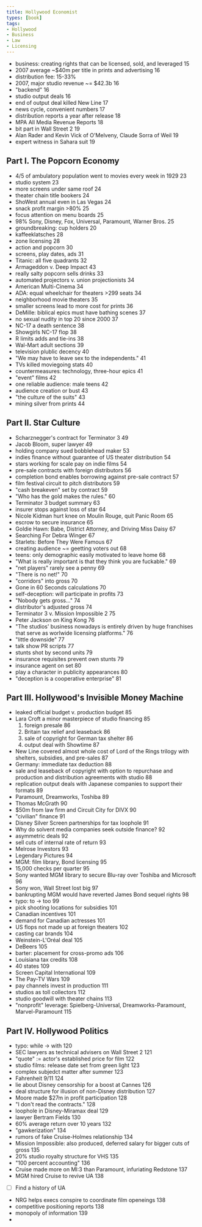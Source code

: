 ```yaml
---
title: Hollywood Economist
types: [book]
tags:
- Hollywood
- Business
- Law
- Licensing
---
```


- business: creating rights that can be licensed, sold, and leveraged 15
- 2007 average ~$40m per title in prints and advertising 16
- distribution fee: 15-33%
- 2007, major studio revenue ~= $42.3b 16
- "backend" 16
- studio output deals 16
- end of output deal killed New Line 17
- news cycle, convenient numbers 17
- distribution reports a year after release 18
- MPA All Media Revenue Reports 18
- bit part in Wall Street 2 19
- Alan Rader and Kevin Vick of O'Melveny, Claude Sorra of Weil 19
- expert witness in Sahara suit 19

## Part I. The Popcorn Economy
- 4/5 of ambulatory population went to movies every week in 1929 23
- studio system 23
- more screens under same roof 24
- theater chain title bookers 24
- ShoWest annual even in Las Vegas 24
- snack profit margin >80% 25
- focus attention on menu boards 25
- 98% Sony, Disney, Fox, Universal, Paramount, Warner Bros. 25
- groundbreaking: cup holders 20
- kaffeeklatsches 28
- zone licensing 28
- action and popcorn 30
- screens, play dates, ads 31
- Titanic: all five quadrants 32
- Armageddon v. Deep Impact 43
- really salty popcorn sells drinks 33
- automated projectors v. union projectionists 34
- American Multi-Cinema 34
- ADA: equal wheelchair for theaters >299 seats 34
- neighborhood movie theaters 35
- smaller screens lead to more cost for prints 36
- DeMille: biblical epics must have bathing scenes 37
- no sexual nudity in top 20 since 2000 37
- NC-17 a death sentence 38
- Showgirls NC-17 flop 38
- R limits adds and tie-ins 38
- Wal-Mart adult sections 39
- television plublic decency 40
- "We may have to leave sex to the independents." 41
- TVs killed moviegoing stats 40
- countermeasures: technology, three-hour epics 41
- "event" films 42
- one reliable audience: male teens 42
- audience creation or bust 43
- "the culture of the suits" 43
- mining silver from prints 44

## Part II. Star Culture
- Scharznegger's contract for Terminator 3 49
- Jacob Bloom, super lawyer 49
- holding company sued bobblehead maker 53
- indies finance without guarantee of US theater distribution 54
- stars working for scale pay on indie films 54
- pre-sale contracts with foreign distributors 56
- completion bond enables borrowing against pre-sale contract 57
- film festival circuit to pitch distributors 59
- "cash breakeven" set by contract 59
- "Who has the gold makes the rules." 60
- Terminator 3 budget summary 63
- insurer stops against loss of star 64
- Nicole Kidman hurt knee on Moulin Rouge, quit Panic Room 65
- escrow to secure insurance 65
- Goldie Hawn: Babe, District Attorney, and Driving Miss Daisy 67
- Searching For Debra Winger 67
- Starlets: Before They Were Famous 67
- creating audience ~= geetting voters out 68
- teens: only demographic easily motivated to leave home 68
- "What is really important is that they think you are fuckable." 69
- "net players" rarely see a penny 69
- "There is no net!" 70
- "corridors" into gross 70
- Gone in 60 Seconds calculations 70
- self-deception: will participate in profits 73
- "Nobody gets gross..." 74
- distributor's adjusted gross 74
- Terminator 3 v. Mission Impossible 2 75
- Peter Jackson on King Kong 76
- "The studios' business nowadays is entirely driven by huge franchises that serve as worlwide licensing platforms." 76
- "little downside" 77
- talk show PR scripts 77
- stunts shot by second units 79
- insurance requisites prevent own stunts 79
- insurance agent on set 80
- play a character in publicity appearances 80
- "deception is a cooperative enterprise" 81

## Part III. Hollywood's Invisible Money Machine
- leaked official budget v. production budget 85
- Lara Croft a minor masterpiece of studio financing 85
  1.  foreign presale 86
  2.  Britain tax relief and leaseback 86
  3.  sale of copyright for German tax shelter 86
  4.  output deal with Showtime 87
- New Line covered almost whole cost of Lord of the Rings trilogy with shelters, subsidies, and pre-sales 87
- Germany: immediate tax deduction 88
- sale and leaseback of copyright with option to repurchase and production and distribution agreements with studio 88
- replication output deals with Japanese companies to support their formats 89
- Paramount, Dreamworks, Toshiba 89
- Thomas McGrath 90
- $50m from law firm and Circuit City for DIVX 90
- "civilian" finance 91
- Disney Silver Screen partnerships for tax loophole 91
- Why do solvent media companies seek outside finance? 92
- asymmetric deals 92
- sell cuts of internal rate of return 93
- Melrose Investors 93
- Legendary Pictures 94
- MGM: film library, Bond licensing 95
- 15,000 checks per quarter 95
- Sony wanted MGM library to secure Blu-ray over Toshiba and Microsoft 96
- Sony won, Wall Street lost big 97
- bankrupting MGM would have reverted James Bond sequel rights 98
- typo: to -> too 99
- pick shooting locations for subsidies 101
- Canadian incentives 101
- demand for Canadian actresses 101
- US flops not made up at foreign theaters 102
- casting car brands 104
- Weinstein-L'Oréal deal 105
- DeBeers 105
- barter: placement for cross-promo ads 106
- Louisiana tax credits 108
- 40 states 109
- Screen Capital International 109
- The Pay-TV Wars 109
- pay channels invest in production 111
- studios as toll collectors 112
- studio goodwill with theater chains 113
- "nonprofit" leverage: Spielberg-Universal, Dreamworks-Paramount, Marvel-Paramount 115

## Part IV. Hollywood Politics
- typo: while -> with 120
- SEC lawyers as technical advisers on Wall Street 2 121
- "quote" := actor's established price for film 122
- studio films: release date set from green light 123
- complex subjedct matter after summer 123
- Fahrenheit 9/11 124
- lie about Disney censorship for a boost at Cannes 126
- deal structure for illusion of non-Disney distribution 127
- Moore made $27m in profit participation 128
- "I don't read the contracts." 128
- loophole in Disney-Miramax deal 129
- lawyer Bertram Fields  130
- 60% average return over 10 years 132
- "gawkerization" 134
- rumors of fake Cruise-Holmes relationship 134
- Mission Impossible: also produced, deferred salary for bigger cuts of gross 135
- 20% studio royalty structure for VHS 135
- "100 percent accounting" 136
- Cruise made more on MI:3 than Paramount, infuriating Redstone 137
- MGM hired Cruise to revive UA 138
- [ ] Find a history of UA
- NRG helps execs conspire to coordinate film openeings 138
- competitive positioning reports 138
- monopoly of information 139
- 
